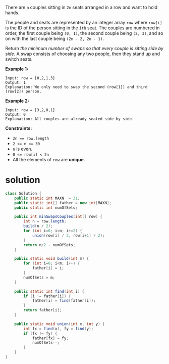 There are `n` couples sitting in `2n` seats arranged in a row and want to hold hands.

The people and seats are represented by an integer array `row` where `row[i]` is the ID of the person sitting in the `ith` seat. The couples are numbered in order, the first couple being `(0, 1)`, the second couple being `(2, 3)`, and so on with the last couple being `(2n - 2, 2n - 1)`.

Return *the minimum number of swaps so that every couple is sitting side by side*. A swap consists of choosing any two people, then they stand up and switch seats.

 

**Example 1:**

```
Input: row = [0,2,1,3]
Output: 1
Explanation: We only need to swap the second (row[1]) and third (row[2]) person.
```

**Example 2:**

```
Input: row = [3,2,0,1]
Output: 0
Explanation: All couples are already seated side by side.
```

 

**Constraints:**

- `2n == row.length`
- `2 <= n <= 30`
- `n` is even.
- `0 <= row[i] < 2n`
- All the elements of `row` are **unique**.

# solution

```java
class Solution {
    public static int MAXN  = 31;
    public static int[] father = new int[MAXN];
    public static int numOfSets;

    public int minSwapsCouples(int[] row) {
        int n = row.length;
        build(n / 2);
        for (int i=0; i<n; i+=2) {
            union(row[i] / 2, row[i+1] / 2);
        }
        return n/2 - numOfSets;
    }

    public static void build(int m) {
        for (int i=0; i<m; i++) {
            father[i] = i;
        }
        numOfSets = m;
    }

    public static int find(int i) {
        if (i != father[i]) {
            father[i] = find(father[i]);
        }
        return father[i];
    }

    public static void union(int x, int y) {
        int fx = find(x), fy = find(y);
        if (fx != fy) {
            father[fx] = fy;
            numOfSets--;
        }
    }
}
```

